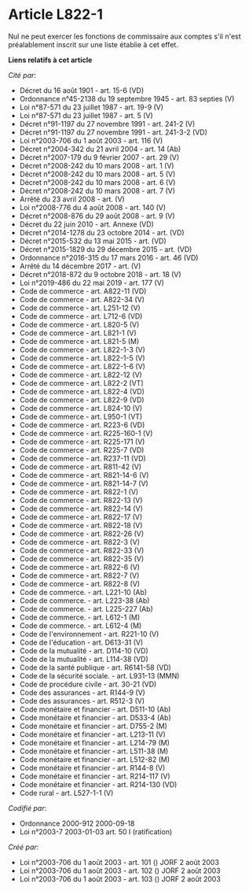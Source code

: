 # Article L822-1

Nul ne peut exercer les fonctions de commissaire aux comptes s'il n'est préalablement inscrit sur une liste établie à cet
effet.

**Liens relatifs à cet article**

_Cité par_:

  - Décret du 16 août 1901 - art. 15-6 (VD)
  - Ordonnance n°45-2138 du 19 septembre 1945 - art. 83 septies (V)
  - Loi n°87-571 du 23 juillet 1987 - art. 19-9 (V)
  - Loi n°87-571 du 23 juillet 1987 - art. 5 (V)
  - Décret n°91-1197 du 27 novembre 1991 - art. 241-2 (V)
  - Décret n°91-1197 du 27 novembre 1991 - art. 241-3-2 (VD)
  - Loi n°2003-706 du 1 août 2003 - art. 116 (V)
  - Décret n°2004-342 du 21 avril 2004 - art. 14 (Ab)
  - Décret n°2007-179 du 9 février 2007 - art. 29 (V)
  - Décret n°2008-242 du 10 mars 2008 - art. 1 (V)
  - Décret n°2008-242 du 10 mars 2008 - art. 5 (V)
  - Décret n°2008-242 du 10 mars 2008 - art. 6 (V)
  - Décret n°2008-242 du 10 mars 2008 - art. 7 (V)
  - Arrêté du 23 avril 2008 - art. (V)
  - Loi n°2008-776 du 4 août 2008 - art. 140 (V)
  - Décret n°2008-876 du 29 août 2008 - art. 9 (V)
  - Décret du 22 juin 2010 - art. Annexe (VD)
  - Décret n°2014-1278 du 23 octobre 2014 - art. (VD)
  - Décret n°2015-532 du 13 mai 2015 - art. (VD)
  - Décret n°2015-1829 du 29 décembre 2015 - art. (VD)
  - Ordonnance n°2016-315 du 17 mars 2016 - art. 46 (VD)
  - Arrêté du 14 décembre 2017 - art. (V)
  - Décret n°2018-872 du 9 octobre 2018 - art. 18 (V)
  - Loi n°2019-486 du 22 mai 2019 - art. 177 (V)
  - Code de commerce - art. A822-11 (VD)
  - Code de commerce - art. A822-34 (V)
  - Code de commerce - art. L251-12 (V)
  - Code de commerce - art. L712-6 (VD)
  - Code de commerce - art. L820-5 (V)
  - Code de commerce - art. L821-1 (V)
  - Code de commerce - art. L821-5 (M)
  - Code de commerce - art. L822-1-3 (V)
  - Code de commerce - art. L822-1-5 (V)
  - Code de commerce - art. L822-1-6 (V)
  - Code de commerce - art. L822-12 (V)
  - Code de commerce - art. L822-2 (VT)
  - Code de commerce - art. L822-4 (VD)
  - Code de commerce - art. L822-9 (VD)
  - Code de commerce - art. L824-10 (V)
  - Code de commerce - art. L950-1 (VT)
  - Code de commerce - art. R223-6 (VD)
  - Code de commerce - art. R225-160-1 (V)
  - Code de commerce - art. R225-171 (V)
  - Code de commerce - art. R225-7 (VD)
  - Code de commerce - art. R237-11 (VD)
  - Code de commerce - art. R811-42 (V)
  - Code de commerce - art. R821-14-6 (V)
  - Code de commerce - art. R821-14-7 (V)
  - Code de commerce - art. R822-1 (V)
  - Code de commerce - art. R822-13 (V)
  - Code de commerce - art. R822-14 (V)
  - Code de commerce - art. R822-17 (V)
  - Code de commerce - art. R822-18 (V)
  - Code de commerce - art. R822-26 (V)
  - Code de commerce - art. R822-3 (V)
  - Code de commerce - art. R822-33 (V)
  - Code de commerce - art. R822-35 (V)
  - Code de commerce - art. R822-6 (V)
  - Code de commerce - art. R822-7 (V)
  - Code de commerce - art. R822-8 (V)
  - Code de commerce. - art. L221-10 (Ab)
  - Code de commerce. - art. L223-38 (Ab)
  - Code de commerce. - art. L225-227 (Ab)
  - Code de commerce. - art. L612-1 (M)
  - Code de commerce. - art. L612-4 (M)
  - Code de l'environnement - art. R221-10 (V)
  - Code de l'éducation - art. D613-31 (V)
  - Code de la mutualité - art. D114-10 (VD)
  - Code de la mutualité - art. L114-38 (VD)
  - Code de la santé publique - art. R6141-58 (VD)
  - Code de la sécurité sociale. - art. L931-13 (MMN)
  - Code de procédure civile - art. 30-21 (VD)
  - Code des assurances - art. R144-9 (V)
  - Code des assurances - art. R512-3 (V)
  - Code monétaire et financier - art. D511-10 (Ab)
  - Code monétaire et financier - art. D533-4 (Ab)
  - Code monétaire et financier - art. D755-2 (M)
  - Code monétaire et financier - art. L213-11 (V)
  - Code monétaire et financier - art. L214-79 (M)
  - Code monétaire et financier - art. L511-38 (M)
  - Code monétaire et financier - art. L512-82 (M)
  - Code monétaire et financier - art. R144-8 (V)
  - Code monétaire et financier - art. R214-117 (V)
  - Code monétaire et financier - art. R214-130 (VD)
  - Code rural - art. L527-1-1 (V)

_Codifié par_:

  - Ordonnance 2000-912 2000-09-18
  - Loi n°2003-7 2003-01-03 art. 50 I (ratification)

_Créé par_:

  - Loi n°2003-706 du 1 août 2003 - art. 101 () JORF 2 août 2003
  - Loi n°2003-706 du 1 août 2003 - art. 102 () JORF 2 août 2003
  - Loi n°2003-706 du 1 août 2003 - art. 103 () JORF 2 août 2003
